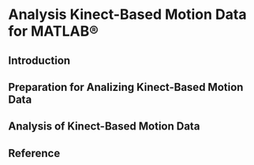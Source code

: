 # Analysis Kinect-Based Motion Data for MATLAB®

## Introduction

## Preparation for Analizing Kinect-Based Motion Data

## Analysis of Kinect-Based Motion Data

## Reference
